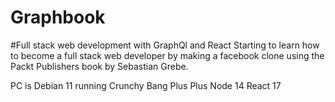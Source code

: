 # Graphbook
#Full stack web development with GraphQl and React
Starting to learn how to become a full stack web developer by making a facebook clone using the Packt Publishers book by Sebastian Grebe.

PC is Debian 11 running Crunchy Bang Plus Plus
Node 14
React 17
